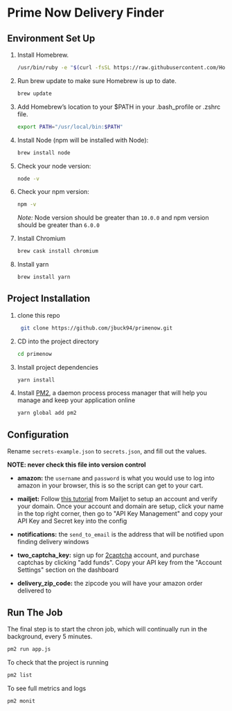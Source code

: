 # Prime Now Delivery Finder

## Environment Set Up

1. Install Homebrew.

   ```bash
   /usr/bin/ruby -e "$(curl -fsSL https://raw.githubusercontent.com/Homebrew/install/master/install)"
   ```

2. Run brew update to make sure Homebrew is up to date.

   ```bash
   brew update
   ```

3. Add Homebrew’s location to your \$PATH in your .bash_profile or .zshrc file.

   ```bash
   export PATH="/usr/local/bin:$PATH"
   ```

4. Install Node (npm will be installed with Node):

   ```bash
   brew install node
   ```

5. Check your node version:

   ```bash
   node -v
   ```

6. Check your npm version:

   ```bash
   npm -v
   ```

   _Note:_ Node version should be greater than `10.0.0` and npm version should be greater than `6.0.0`

7. Install Chromium

   ```bash
   brew cask install chromium
   ```

8. Install yarn

   ```bash
   brew install yarn
   ```

## Project Installation

1. clone this repo
   ```bash
    git clone https://github.com/jbuck94/primenow.git
   ```
2. CD into the project directory

   ```bash
   cd primenow
   ```

3. Install project dependencies
   ```bash
   yarn install
   ```
4. Install [PM2](https://pm2.keymetrics.io/), a daemon process process manager that will help you manage and keep your application online

   ```bash
   yarn global add pm2
   ```

## Configuration

Rename `secrets-example.json` to `secrets.json`, and fill out the values.

**NOTE: never check this file into version control**

- **amazon:** the `username` and `password` is what you would use to log into amazon in your browser, this is so the script can get to your cart.

- **mailjet:** Follow [this tutorial](https://www.youtube.com/watch?v=-pBwzl7stTE&list=PL0BaQoZdfN0K-3guga2E2WBub5R9aSzIx) from Mailjet to setup an account and verify your domain. Once your account and domain are setup, click your name in the top right corner, then go to "API Key Management" and copy your API Key and Secret key into the config

- **notifications:** the `send_to_email` is the address that will be notified upon finding delivery windows

- **two_captcha_key:** sign up for [2captcha](https://2captcha.com/) account, and purchase captchas by clicking "add funds". Copy your API key from the "Account Settings" section on the dashboard

- **delivery_zip_code:** the zipcode you will have your amazon order delivered to

## Run The Job

The final step is to start the chron job, which will continually run in the background, every 5 minutes.

```bash
pm2 run app.js
```

To check that the project is running

```bash
pm2 list
```

To see full metrics and logs

```
pm2 monit
```
